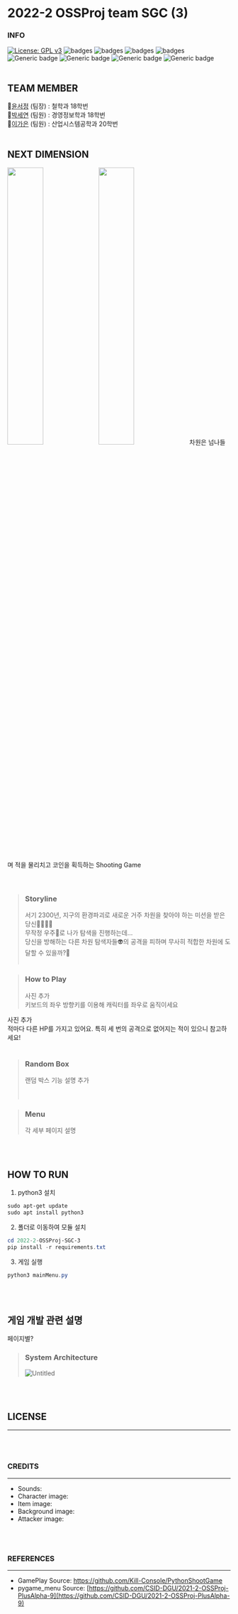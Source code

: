 # 2022-2 OSSProj team SGC (3)

### INFO

[![License: GPL v3](https://img.shields.io/badge/License-GPLv3-blue.svg)](https://www.gnu.org/licenses/gpl-3.0)
![badges](https://img.shields.io/badge/OS-ubuntu-red)
![badges](https://img.shields.io/badge/OS-window-red)
![badges](https://img.shields.io/badge/IDE-VSCode-informational)
![badges](https://img.shields.io/badge/pygame-2.0.2-yellow)
![Generic badge](https://img.shields.io/badge/pygame_menu-4.2.0-yellow.svg)
![Generic badge](https://img.shields.io/badge/firebase_admin-6.0.1-orange.svg)
![Generic badge](https://img.shields.io/badge/pyrebase-22.3.0-orange.svg)
![Generic badge](https://img.shields.io/badge/pyautogui-0.9.53-green.svg)
<br><br>

## TEAM MEMBER

🌟[윤서정](https://github.com/harriet221) (팀장) : 철학과 18학번  
🌟[박세연](https://github.com/irina0627) (팀원) : 경영정보학과 18학번  
🌟[이가은](https://github.com/gaeun5744) (팀원) : 산업시스템공학과 20학번
<br><br>

## NEXT DIMENSION

<img src="https://user-images.githubusercontent.com/92314556/204122219-938ec719-034e-4796-8ea1-42198e699db7.png"  width="40%" height="40%"/>
<img src="https://user-images.githubusercontent.com/92314556/205289614-1c7deb0a-6ed6-4ab3-8451-c4bd45ae3250.png" width="40%" height="40%"/>
차원은 넘나들며 적을 물리치고 코인을 획득하는 Shooting Game<br/><br/><br>

> ### Storyline
>
> 서기 2300년, 지구의 환경파괴로 새로운 거주 차원을 찾아야 하는 미션을 받은 당신👨‍🚀👩‍🚀<br>
> 무작정 우주🌠로 나가 탐색을 진행하는데…<br>
> 당신을 방해하는 다른 차원 탐색자들👽의 공격을 피하며 무사히 적합한 차원에 도달할 수 있을까?🙏
> <br><br>

> ### How to Play
>
> 사진 추가<br>
> 키보드의 좌우 방향키를 이용해 캐릭터를 좌우로 움직이세요<br>

사진 추가<br>
적마다 다른 HP를 가지고 있어요. 특히 세 번의 공격으로 없어지는 적이 있으니 참고하세요!
<br><br>

> ### Random Box
>
> 랜덤 박스 기능 설명 추가<br>
> <br><br>

> ### Menu
>
> 각 세부 페이지 설명<br>

<br><br>

## HOW TO RUN

1. python3 설치

```powershell
sudo apt-get update
sudo apt install python3
```

2. 폴더로 이동하여 모듈 설치

```powershell
cd 2022-2-OSSProj-SGC-3
pip install -r requirements.txt
```

3. 게임 실행

```powershell
python3 mainMenu.py
```

<br/></br>

## 게임 개발 관련 설명

페이지별?

> ### System Architecture
>
> ![Untitled](https://s3-us-west-2.amazonaws.com/secure.notion-static.com/4a0b9a61-fe18-466f-b16d-d723e4a15100/Untitled.png)

<br/></br>

## LICENSE

---

<br/></br>

### CREDITS

---

- Sounds:
- Character image:
- Item image:
- Background image:
- Attacker image:

<br/></br>

### REFERENCES

---

- GamePlay Source: https://github.com/Kill-Console/PythonShootGame
- pygame_menu Source: [https://github.com/CSID-DGU/2021-2-OSSProj-PlusAlpha-9](https://github.com/CSID-DGU/2021-2-OSSProj-PlusAlpha-9)
